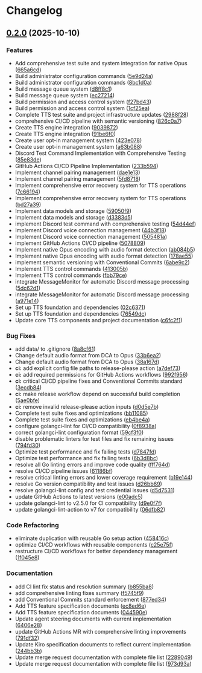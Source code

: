 # Changelog

## [0.2.0](https://github.com/mmannerm/darrot/compare/v0.1.0...v0.2.0) (2025-10-10)


### Features

* Add comprehensive test suite and system integration for native Opus ([665a6cd](https://github.com/mmannerm/darrot/commit/665a6cdbeba80c616f827e4bc0388d51a5250c2a))
* Build administrator configuration commands ([5e9d24a](https://github.com/mmannerm/darrot/commit/5e9d24aca476891c40ca5f0da3a3c1a8df03cdd2))
* Build administrator configuration commands ([8bc1d0a](https://github.com/mmannerm/darrot/commit/8bc1d0a0563aff768009235f54e2407c070d024a))
* Build message queue system ([d8ff8c1](https://github.com/mmannerm/darrot/commit/d8ff8c163d61f4d891df26ee02931a33d69a0c2b))
* Build message queue system ([ec27214](https://github.com/mmannerm/darrot/commit/ec27214a563fa79e22e645174ba043cf57ef9413))
* Build permission and access control system ([f27bd43](https://github.com/mmannerm/darrot/commit/f27bd43f13a9be4f36e786067423ddb32adb5471))
* Build permission and access control system ([1cf25ea](https://github.com/mmannerm/darrot/commit/1cf25eab9c104c6224f639b3563851c6a01ea607))
* Complete TTS test suite and project infrastructure updates ([2988f28](https://github.com/mmannerm/darrot/commit/2988f285fb1edebb3426339f271718c1d52b479a))
* comprehensive CI/CD pipeline with semantic versioning ([826c0a7](https://github.com/mmannerm/darrot/commit/826c0a7aa8937187894190bdd44220396d41295d))
* Create TTS engine integration ([9039872](https://github.com/mmannerm/darrot/commit/903987230fe852f4c2e04ca15aac2af826d8a29f))
* Create TTS engine integration ([91be6f0](https://github.com/mmannerm/darrot/commit/91be6f0973f82c5a1c4d1a914b3b340180c64ccb))
* Create user opt-in management system ([423e078](https://github.com/mmannerm/darrot/commit/423e0782690c2c668134b75f1854e7b06a29779a))
* Create user opt-in management system ([a63b088](https://github.com/mmannerm/darrot/commit/a63b08815403d135c8ce2ae5f9e5f7b40d787e78))
* Discord Test Command Implementation with Comprehensive Testing ([85e83de](https://github.com/mmannerm/darrot/commit/85e83de3a38a3250ce3d0203a31038c2e3071cf5))
* GitHub Actions CI/CD Pipeline Implementation ([233b594](https://github.com/mmannerm/darrot/commit/233b594163ca307b5ca0309a48b6f414606309a0))
* Implement channel pairing management ([dae1e13](https://github.com/mmannerm/darrot/commit/dae1e133bfcc0b733ffb6a2c00f885fd27e35109))
* Implement channel pairing management ([5fd8718](https://github.com/mmannerm/darrot/commit/5fd871896cbb8497604d75eebfd0886a2ef47d8a))
* Implement comprehensive error recovery system for TTS operations ([7c66194](https://github.com/mmannerm/darrot/commit/7c661949a88ebaadaf45ff3bb84bfe542c5957d0))
* Implement comprehensive error recovery system for TTS operations ([bd27a39](https://github.com/mmannerm/darrot/commit/bd27a3937e014011062a2aeb590ee7d5fb0b2b35))
* Implement data models and storage ([59050f9](https://github.com/mmannerm/darrot/commit/59050f9f9ed487f91a0b45f731f8409feb83e7cb))
* Implement data models and storage ([d3383d5](https://github.com/mmannerm/darrot/commit/d3383d5f25826de301d7982d490eb25faa759669))
* implement Discord test command with comprehensive testing ([54d44ef](https://github.com/mmannerm/darrot/commit/54d44ef1a12344d53a69b0d4b6186d66d1167cf4))
* Implement Discord voice connection management ([44b3f18](https://github.com/mmannerm/darrot/commit/44b3f180dfb0d5dde46874ecb34ca4466c6a8a48))
* Implement Discord voice connection management ([505481a](https://github.com/mmannerm/darrot/commit/505481a86f3f8317e684e40a38fc3ca5dbe7687d))
* implement GitHub Actions CI/CD pipeline ([5078809](https://github.com/mmannerm/darrot/commit/5078809c4a35d2329b0fb864f114d2309cdd2bf6))
* Implement native Opus encoding with audio format detection ([ab084b5](https://github.com/mmannerm/darrot/commit/ab084b51260529b2154f2394a0f9900493199847))
* Implement native Opus encoding with audio format detection ([178ae55](https://github.com/mmannerm/darrot/commit/178ae55df8bcad7329f5b828279eb886bac929f6))
* implement semantic versioning with Conventional Commits ([6abe9c2](https://github.com/mmannerm/darrot/commit/6abe9c2420fad5c1fcbb311320f7a09260430780))
* Implement TTS control commands ([413005b](https://github.com/mmannerm/darrot/commit/413005b4257dcd345af2174effee5540b85ac1f7))
* Implement TTS control commands ([fbb79ce](https://github.com/mmannerm/darrot/commit/fbb79ce9fc334b06fa571fd939c8a9829aa365c2))
* integrate MessageMonitor for automatic Discord message processing ([5dc62d1](https://github.com/mmannerm/darrot/commit/5dc62d171ec4566fea37581a57b59a66da7a7836))
* integrate MessageMonitor for automatic Discord message processing ([a971e14](https://github.com/mmannerm/darrot/commit/a971e14e657fe927afb72d146efab4cb7d6edac3))
* Set up TTS foundation and dependencies ([02c6371](https://github.com/mmannerm/darrot/commit/02c637162b427d9b5b38a314c182259fefedf088))
* Set up TTS foundation and dependencies ([76549dc](https://github.com/mmannerm/darrot/commit/76549dc289be3a0ff108edda9259096f4f4019c6))
* Update core TTS components and project documentation ([c6fc2f1](https://github.com/mmannerm/darrot/commit/c6fc2f1275b1f0c95ed1116e9329c77e0c2dfd7e))


### Bug Fixes

* add data/ to .gitignore ([8a8cf61](https://github.com/mmannerm/darrot/commit/8a8cf61a21e5f6f63174fd2fcebaf82875dda378))
* Change default audio format from DCA to Opus ([33b6ea2](https://github.com/mmannerm/darrot/commit/33b6ea286e13d1bc13791b89e7df1f16b03c6901))
* Change default audio format from DCA to Opus ([38a167d](https://github.com/mmannerm/darrot/commit/38a167d3d2498df983c471becf1608030987ab78))
* **ci:** add explicit config file paths to release-please action ([a7def73](https://github.com/mmannerm/darrot/commit/a7def738cfca0f2f11cb62733d6d8af60a1408b9))
* **ci:** add required permissions for GitHub Actions workflows ([992f956](https://github.com/mmannerm/darrot/commit/992f956269ed5cce588d9a12dad73036b2eba6c6))
* **ci:** critical CI/CD pipeline fixes and Conventional Commits standard ([3ecdb84](https://github.com/mmannerm/darrot/commit/3ecdb84e315d82fdaffa2b3f9bb2933a3e404db9))
* **ci:** make release workflow depend on successful build completion ([5ae0bfe](https://github.com/mmannerm/darrot/commit/5ae0bfeb2e0c7d4cc881b5e7f58685088a1bb294))
* **ci:** remove invalid release-please action inputs ([d0d5e7b](https://github.com/mmannerm/darrot/commit/d0d5e7b9b2f83824a571e0d425893c3551afef6e))
* Complete test suite fixes and optimizations ([bb11085](https://github.com/mmannerm/darrot/commit/bb11085f64be0d1b90bc04cdb593f5ca119cc4a6))
* Complete test suite fixes and optimizations ([eb4be4a](https://github.com/mmannerm/darrot/commit/eb4be4adf891c5b84ffe1970b8e5865073f37cd8))
* configure golangci-lint for CI/CD compatibility ([0f8938a](https://github.com/mmannerm/darrot/commit/0f8938a4e021e172d97cb9f966c27da77a2153fb))
* correct golangci-lint configuration format ([59cf3f0](https://github.com/mmannerm/darrot/commit/59cf3f008c6e0bc156e61cff4436eb15f9354d22))
* disable problematic linters for test files and fix remaining issues ([794fd30](https://github.com/mmannerm/darrot/commit/794fd301fc5aa5b8b590600507ec8a6c762f6ffb))
* Optimize test performance and fix failing tests ([d7847fd](https://github.com/mmannerm/darrot/commit/d7847fd0c54c5388329f0b3747ab27db6ca60be3))
* Optimize test performance and fix failing tests ([6b3d8bc](https://github.com/mmannerm/darrot/commit/6b3d8bc313009772efd57a3745a1bebc6610eee0))
* resolve all Go linting errors and improve code quality ([fff764d](https://github.com/mmannerm/darrot/commit/fff764dfc82c5f3b8fbe53346cff11604df7d80a))
* resolve CI/CD pipeline issues ([61186bf](https://github.com/mmannerm/darrot/commit/61186bf4ed61290c92872288f41ed3001e8911ee))
* resolve critical linting errors and lower coverage requirement ([b19e144](https://github.com/mmannerm/darrot/commit/b19e144e9ff553e1c223b4833bc65d14701806ed))
* resolve Go version compatibility and test issues ([d26bb69](https://github.com/mmannerm/darrot/commit/d26bb6998f2aaf8e57b9fdd5630acb8b77360a3c))
* resolve golangci-lint config and test credential issues ([d5d7531](https://github.com/mmannerm/darrot/commit/d5d75313942f5b1db5f0405646598c191ce94666))
* update GitHub Actions to latest versions ([e00adc5](https://github.com/mmannerm/darrot/commit/e00adc5902c108e3f2f8e6aa6d1f5b82ad3573a9))
* update golangci-lint to v2.5.0 for CI compatibility ([d9e0f7f](https://github.com/mmannerm/darrot/commit/d9e0f7f5fa148ab1c33929fdcf9e087d1d7c08d0))
* update golangci-lint-action to v7 for compatibility ([06dfb82](https://github.com/mmannerm/darrot/commit/06dfb8290fbebfaf1929e4d4f6528f7fd59f8209))


### Code Refactoring

* eliminate duplication with reusable Go setup action ([458416c](https://github.com/mmannerm/darrot/commit/458416c943d1b28c00edc26060e29a1f5f910dd4))
* optimize CI/CD workflows with reusable components ([c25e75f](https://github.com/mmannerm/darrot/commit/c25e75fcf9b261ffb13693e555e770612a77505d))
* restructure CI/CD workflows for better dependency management ([1f045e8](https://github.com/mmannerm/darrot/commit/1f045e8bfc1f97f880c073430795eb77534bbe9f))


### Documentation

* add CI lint fix status and resolution summary ([b855ba8](https://github.com/mmannerm/darrot/commit/b855ba88e85052a641f832e33c56a7df24996667))
* add comprehensive linting fixes summary ([f5745f9](https://github.com/mmannerm/darrot/commit/f5745f93e95613f680a58088566b97a8737faf7f))
* add Conventional Commits standard enforcement ([877ed34](https://github.com/mmannerm/darrot/commit/877ed341fe0267a925739ed649148cc1d3fa8fe2))
* Add TTS feature specification documents ([ec8ed6e](https://github.com/mmannerm/darrot/commit/ec8ed6ef6750302f98ea9abc915677fe22a17c61))
* Add TTS feature specification documents ([044590e](https://github.com/mmannerm/darrot/commit/044590ee507fa59aaf6b943b392da96f09e5af8a))
* Update agent steering documents with current implementation ([6406e28](https://github.com/mmannerm/darrot/commit/6406e28a62faaa9f667c98bf8e7b93c578d7a110))
* update GitHub Actions MR with comprehensive linting improvements ([791df32](https://github.com/mmannerm/darrot/commit/791df324d733c736dbca5e56f6f75fea8ab1ab70))
* Update Kiro specification documents to reflect current implementation ([244bb3b](https://github.com/mmannerm/darrot/commit/244bb3b4f257eb41b311665323773edcc224e3db))
* Update merge request documentation with complete file list ([2289049](https://github.com/mmannerm/darrot/commit/228904979640821af59c00e23a15bb689aa9fbd0))
* Update merge request documentation with complete file list ([973d93a](https://github.com/mmannerm/darrot/commit/973d93abf77ebe0d2e0460f0b3289e6d9be2759f))
